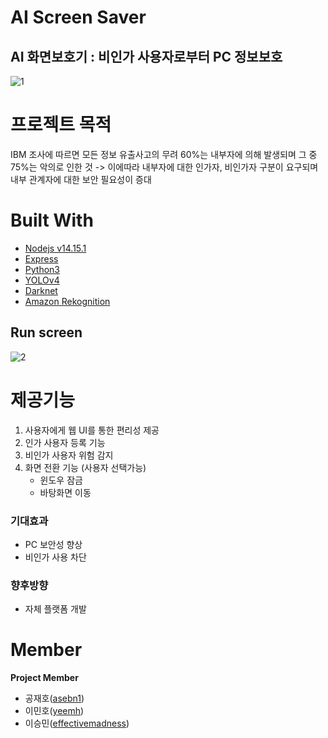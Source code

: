 # AI Screen Saver
## AI 화면보호기 : 비인가 사용자로부터 PC 정보보호
![1](https://user-images.githubusercontent.com/57438644/100651272-926b3380-3388-11eb-870e-f0ccc900c999.png)

# 프로젝트 목적
IBM 조사에 따르면 모든 정보 유출사고의 무려 60%는 내부자에 의해 발생되며 그 중 75%는 악의로 인한 것
-> 이에따라 내부자에 대한 인가자, 비인가자 구분이 요구되며 내부 관계자에 대한 보안 필요성이 증대

# Built With
- [Nodejs v14.15.1](https://nodejs.org/ko/)
- [Express](https://expressjs.com/ko/)
- [Python3](https://www.python.org/downloads/)
- [YOLOv4](https://github.com/Tianxiaomo/pytorch-YOLOv4)
- [Darknet](https://github.com/pjreddie/darknet)
- [Amazon Rekognition](https://aws.amazon.com/ko/free/machine-learning/?trk=ps_a134p000006gGh6AAE&trkCampaign=acq_paid_search_brand&sc_channel=PS&sc_campaign=acquisition_KR&sc_publisher=Google&sc_category=Machine%20Learning&sc_country=KR&sc_geo=APAC&sc_outcome=acq&sc_detail=aws%20facial%20recognition&sc_content=Facial%20Recognition_e&sc_matchtype=e&sc_segment=477202630056&sc_medium=ACQ-P|PS-GO|Brand|Desktop|SU|Machine%20Learning|Solution|KR|EN|Text&s_kwcid=AL!4422!3!477202630056!e!!g!!aws%20facial%20recognition&ef_id=Cj0KCQiAzZL-BRDnARIsAPCJs72Uu_Iat-5C20ve4ITu4seo-Z4DXXMvSZYgcbpgO3GYG1c6ayI0ZdUaAnLSEALw_wcB:G:s&s_kwcid=AL!4422!3!477202630056!e!!g!!aws%20facial%20recognition)

## Run screen
![2](https://user-images.githubusercontent.com/57438644/100651286-95662400-3388-11eb-8f32-fc6bdf88282b.png)

# 제공기능
1. 사용자에게 웹 UI를 통한 편리성 제공
2. 인가 사용자 등록 기능
3. 비인가 사용자 위험 감지
4. 화면 전환 기능 (사용자 선택가능)
	- 윈도우 잠금
	- 바탕화면 이동

### 기대효과
- PC 보안성 향상
- 비인가 사용 차단

### 향후방향
- 자체 플랫폼 개발

# Member
**Project Member**
- 공재호([asebn1](https://github.com/asebn1))
- 이민호([yeemh](https://github.com/yeemh))
- 이승민([effectivemadness](https://github.com/effectivemadness))

